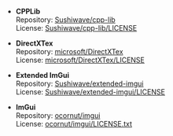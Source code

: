 - **CPPLib**  
Repository: [Sushiwave/cpp-lib](https://github.com/Sushiwave/cpp-lib)  
License: [Sushiwave/cpp-lib/LICENSE](https://github.com/Sushiwave/cpp-lib/blob/master/LICENSE)

- **DirectXTex**  
Repository: [microsoft/DirectXTex](https://github.com/microsoft/DirectXTex)  
License: [microsoft/DirectXTex/LICENSE](https://github.com/microsoft/DirectXTex/blob/master/LICENSE)

- **Extended ImGui**  
Repository: [Sushiwave/extended-imgui](https://github.com/Sushiwave/extended-imgui)  
License: [Sushiwave/extended-imgui/LICENSE](https://github.com/Sushiwave/extended-imgui/blob/master/LICENSE)

- **ImGui**  
Repository: [ocornut/imgui](https://github.com/ocornut/imgui)  
License: [ocornut/imgui/LICENSE.txt](https://github.com/ocornut/imgui/blob/master/LICENSE.txt)
